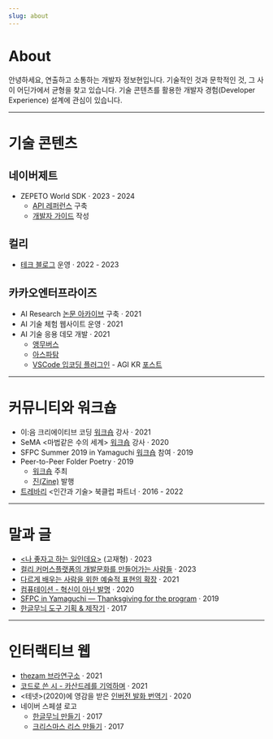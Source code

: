 ```yaml
---
slug: about
---
```


# About

안녕하세요, 연출하고 소통하는 개발자 정보현입니다. 기술적인 것과 문학적인 것, 그 사이 어딘가에서 균형을 찾고 있습니다.
기술 콘텐츠를 활용한 개발자 경험(Developer Experience) 설계에 관심이 있습니다.

---

# 기술 콘텐츠

## **네이버제트**
  - ZEPETO World SDK · 2023 - 2024
    - [API 레퍼런스](https://developer.zepeto.me/) 구축
    - [개발자 가이드](https://docs.zepeto.me/studio/reference) 작성
## **컬리**
  - [테크 블로그](https://helloworld.kurly.com/) 운영 · 2022 - 2023
## **카카오엔터프라이즈**
  - AI Research [논문 아카이브](https://kakaoenterprise.github.io/) 구축 · 2021
  - AI 기술 체험 웹사이트 운영 · 2021
  - AI 기술 응용 데모 개발 · 2021
    - [앵무버스](https://youtube.com/shorts/Tpg3SamzY0c?si=eCf-ZxfKEbsD8cxj)
    - [아스파탐](https://youtube.com/shorts/7VKKMEMLSpc?feature=share)
    - [VSCode 입코딩 플러그인](https://www.youtube.com/watch?v=OnxAKXqipsQ) - AGI KR [포스트](https://bit.ly/3e5DzG3)

---

# 커뮤니티와 워크숍

- 이:음 크리에이티브 코딩 [워크숍](http://www.i-eum.or.kr/board/read?boardManagementNo=1&boardNo=2800&level=2&menuNo=2) 강사 · 2021
- SeMA \<마법같은 수의 세계\> [워크숍](https://www.youtube.com/watch?v=tzNgy9kA2Mg) 강사 · 2020
- SFPC Summer 2019 in Yamaguchi [워크숍](https://www.ycam.jp/en/events/2019/sfpc/) 참여 · 2019
- Peer-to-Peer Folder Poetry · 2019
  - [워크숍](https://github.com/ulpc/Peer-to-Peer-Folder-Poetry) 주최
  - [진(Zine)](https://github.com/ulpc/Peer-to-Peer-Folder-Poetry/blob/master/sessions/ulpc/2019-11/zine.pdf) 발행
- [트레바리](https://trevari.co.kr/) \<인간과 기술\> 북클럽 파트너 · 2016 - 2022

---

# 말과 글

- [\<나 좋자고 하는 일인데요\>](https://product.kyobobook.co.kr/detail/S000201863585) (고재형) · 2023
- [컬리 커머스플랫폼의 개발문화를 만들어가는 사람들](https://helloworld.kurly.com/blog/commerce-platform-facilitators-2022/) · 2023
- [다르게 배우는 사람을 위한 예술적 표현의 확장](http://ieumzine.kr/archives/79120) · 2021
- [컴퓨테이션 - 혁신이 아닌 발명](http://factory483.org/program/14324) · 2020
- [SFPC in Yamaguchi — Thanksgiving for the program](https://medium.com/sfpc/sfpc-in-yamaguchi-thanksgiving-for-the-program-1336f8c5e63f) · 2019
- [한글무늬 도구 기획 & 제작기](https://www.youtube.com/watch?v=U1F5JXPxlcU) · 2017

---

# **인터랙티브 웹**

- [thezam 브라연구소](https://lab.thezam.co.kr/#/) · 2021
- [코드로 쓴 시 - 카산드레를 기억하며](https://bohyunjung.com/code-poetry-after-cassandre/) · 2021
- \<테넷\>(2020)에 영감을 받은 [인버전 발화 번역기](https://www.youtube.com/watch?v=yKpdknz84zQ) · 2020
- 네이버 스페셜 로고
  - [한글무늬 만들기](https://logoproject.naver.com/hanguel) · 2017
  - [크리스마스 리스 만들기](https://logoproject.naver.com/christmas) · 2017